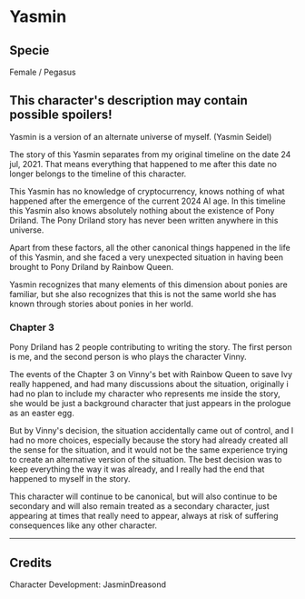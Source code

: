 # Yasmin

## Specie

Female / Pegasus

## This character's description may contain possible spoilers!

Yasmin is a version of an alternate universe of myself. (Yasmin Seidel)

The story of this Yasmin separates from my original timeline on the date 24 jul, 2021. 
That means everything that happened to me after this date no longer belongs to the timeline of this character.

This Yasmin has no knowledge of cryptocurrency, knows nothing of what happened after the emergence of 
the current 2024 AI age. In this timeline this Yasmin also knows absolutely nothing about the existence of Pony Driland. 
The Pony Driland story has never been written anywhere in this universe.

Apart from these factors, all the other canonical things happened in the life of this Yasmin, and she faced 
a very unexpected situation in having been brought to Pony Driland by Rainbow Queen.

Yasmin recognizes that many elements of this dimension about ponies are familiar, but she also recognizes that this is not the
same world she has known through stories about ponies in her world.

### Chapter 3

Pony Driland has 2 people contributing to writing the story. The first person is me, and the second person is who plays the character Vinny.

The events of the Chapter 3 on Vinny's bet with Rainbow Queen to save Ivy really happened, and had many discussions about the situation, originally i had no plan to include my character who represents me inside the story, she would be just a background character that just appears in the prologue as an easter egg.

But by Vinny's decision, the situation accidentally came out of control, and I had no more choices, especially because the story had already created all the sense for the situation, and it would not be the same experience trying to create an alternative version of the situation. The best decision was to keep everything the way it was already, and I really had the end that happened to myself in the story.

This character will continue to be canonical, but will also continue to be secondary and will also remain treated as a secondary character, just appearing at times that really need to appear, always at risk of suffering consequences like any other character.

<hr/>

## Credits

Character Development: JasminDreasond